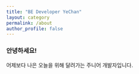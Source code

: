 ```yaml
---
title: "BE Developer YeChan"
layout: category
permalink: /about
author_profile: false
---
```


### 안녕하세요!

어제보다 나은 오늘을 위해 달려가는 주니어 개발자입니다.
